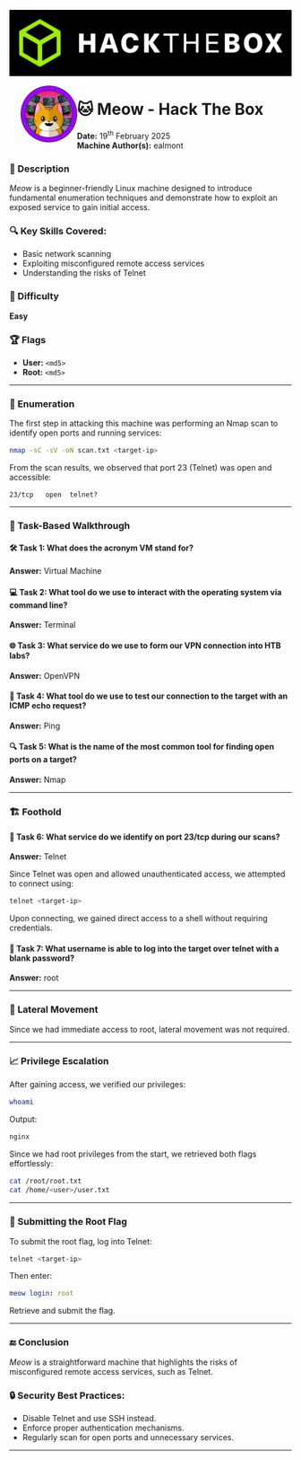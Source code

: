 ![Banner](banner.png)

<img src="img.png" style="margin-left: 20px; max-width: 20%; height: auto;" align="left" width="200" />

# 🐱 Meow - Hack The Box

**Date:** 19<sup>th</sup> February 2025  
**Machine Author(s):** ealmont  

### 🚀 Description
*Meow* is a beginner-friendly Linux machine designed to introduce fundamental enumeration techniques and demonstrate how to exploit an exposed service to gain initial access.

### 🔍 Key Skills Covered:
- Basic network scanning
- Exploiting misconfigured remote access services
- Understanding the risks of Telnet

### 🎯 Difficulty
**Easy**

### 🏆 Flags
- **User:** `<md5>`
- **Root:** `<md5>`

---

### 🔎 Enumeration
The first step in attacking this machine was performing an Nmap scan to identify open ports and running services:

```bash
nmap -sC -sV -oN scan.txt <target-ip>
```

From the scan results, we observed that port 23 (Telnet) was open and accessible:

```arduino
23/tcp   open  telnet?
```

---

### 📝 Task-Based Walkthrough

#### 🛠 Task 1: What does the acronym VM stand for?
**Answer:** Virtual Machine

#### 💻 Task 2: What tool do we use to interact with the operating system via command line?
**Answer:** Terminal

#### 🌐 Task 3: What service do we use to form our VPN connection into HTB labs?
**Answer:** OpenVPN

#### 📡 Task 4: What tool do we use to test our connection to the target with an ICMP echo request?
**Answer:** Ping

#### 🔍 Task 5: What is the name of the most common tool for finding open ports on a target?
**Answer:** Nmap

---

### 🏗️ Foothold

#### 🔌 Task 6: What service do we identify on port 23/tcp during our scans?
**Answer:** Telnet

Since Telnet was open and allowed unauthenticated access, we attempted to connect using:

```bash
telnet <target-ip>
```

Upon connecting, we gained direct access to a shell without requiring credentials.

#### 🔑 Task 7: What username is able to log into the target over telnet with a blank password?
**Answer:** root

---

### 🔄 Lateral Movement
Since we had immediate access to root, lateral movement was not required.

---

### 📈 Privilege Escalation
After gaining access, we verified our privileges:

```bash
whoami
```

Output:

```bash
nginx
```

Since we had root privileges from the start, we retrieved both flags effortlessly:

```bash
cat /root/root.txt
cat /home/<user>/user.txt
```

---

### 🚀 Submitting the Root Flag
To submit the root flag, log into Telnet:

```bash
telnet <target-ip>
```

Then enter:

```yaml
meow login: root
```

Retrieve and submit the flag.

---

### 🔚 Conclusion
*Meow* is a straightforward machine that highlights the risks of misconfigured remote access services, such as Telnet.

### 🔒 Security Best Practices:
- Disable Telnet and use SSH instead.
- Enforce proper authentication mechanisms.
- Regularly scan for open ports and unnecessary services.

---

